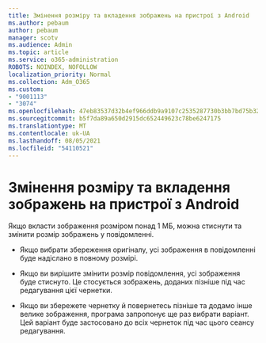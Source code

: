 ```yaml
---
title: Змінення розміру та вкладення зображень на пристрої з Android
ms.author: pebaum
author: pebaum
manager: scotv
ms.audience: Admin
ms.topic: article
ms.service: o365-administration
ROBOTS: NOINDEX, NOFOLLOW
localization_priority: Normal
ms.collection: Adm_O365
ms.custom:
- "9001113"
- "3074"
ms.openlocfilehash: 47eb83537d32b4ef966ddb9a9107c2535287730b3bb7bd75b32c894c6411aeca
ms.sourcegitcommit: b5f7da89a650d2915dc652449623c78be6247175
ms.translationtype: MT
ms.contentlocale: uk-UA
ms.lasthandoff: 08/05/2021
ms.locfileid: "54110521"
---
```

# <a name="resize-and-attach-images-on-android"></a>Змінення розміру та вкладення зображень на пристрої з Android

Якщо вкласти зображення розміром понад 1 МБ, можна стиснути та змінити розмір зображень у повідомленні.
 
- Якщо вибрати збереження оригіналу, усі зображення в повідомленні буде надіслано в повному розмірі.
 
- Якщо ви вирішите змінити розмір повідомлення, усі зображення буде стиснуто.  Це стосується зображень, доданих пізніше під час редагування цієї чернетки.
 
- Якщо ви збережете чернетку й повернетесь пізніше та додамо інше велике зображення, програма запропонує ще раз вибрати варіант. Цей варіант буде застосовано до всіх чернеток під час цього сеансу редагування.
 
